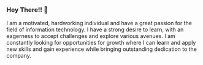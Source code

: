 ### Hey There!! 👋

<!--
**Hussain-Khozema/Hussain-Khozema** is a ✨ _special_ ✨ repository because its `README.md` (this file) appears on your GitHub profile.--!>

I am a motivated, hardworking individual and have a great passion for the field of information technology. I have a strong desire to learn, with an eagerness to accept challenges and explore various avenues. I am constantly looking for opportunities for growth where I can learn and apply new skills and gain experience while bringing outstanding dedication to the company.

